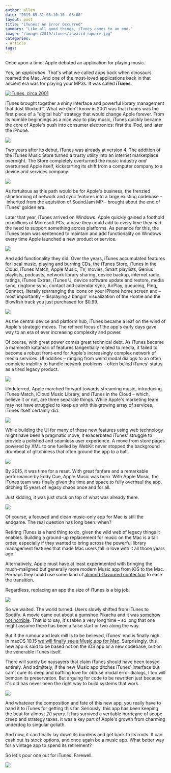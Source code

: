```yaml
---
author: allen
date: "2019-05-31 08:10:10 -08:00"
layout: post
title: "iTunes: An Error Occurred"
summary: "Like all good things, iTunes comes to an end."
image: "/images/2019/itunes/invalid-square.jpg"
categories:
- Article
tags:
---
```


<style>
	.container #content img {
		clear:both;
		border-radius: 7px;
	}
</style>

Once upon a time, Apple debuted an application for playing music.

Yes, an *application*. That's what we called apps back when dinosaurs roamed the Mac. And one of the most-loved applications back in that ancient era was for playing your MP3s. It was called **iTunes**.

<a href="/images/2019/itunes/og-itunes.png"><img src="/images/2019/itunes/og-itunes.png" alt="iTunes, circa 2001"></a>

iTunes brought together a shiny interface and powerful library management that Just Worked™. What we didn't know in 2001 was that iTunes was the first piece of a "digital hub" strategy that would change Apple forever. From its humble beginnings as a nice way to play music, iTunes quickly became the core of Apple's push into consumer electronics: first the iPod, and later the iPhone.

<a href="/images/2019/itunes/old-restore.png"><img src="/images/2019/itunes/old-restore.png"></a>


Two years after its debut, iTunes was already at version 4. The addition of the iTunes Music Store turned a trusty utility into an internet marketplace overnight. The  Store completely overturned the music industry *and* overturned Apple itself, kickstarting its shift from a computer company to a device and services company.

<a href="/images/2019/itunes/hamilton-error.png"><img src="/images/2019/itunes/hamilton-error.png"></a>

As fortuitous as this path would be for Apple's business, the frenzied shoehorning of network and sync features into a large existing codebase – inherited from the aquisition of SoundJam MP – brought about the end of iTunes' golden era.

Later that year, iTunes arrived on Windows. Apple quickly gained a foothold on millions of Microsoft PCs; a base they could add to every time they had the need to support something across platforms. As penance for this, the iTunes team was sentenced to maintain and add functionality on Windows every time Apple launched a new product or service.

<a href="/images/2019/itunes/windows-working.png"><img src="/images/2019/itunes/windows-working.png"></a>

And add functionality they did. Over the years, iTunes accumulated features for local music, playing and burning CDs, the iTunes Store, iTunes in the Cloud, iTunes Match, Apple Music, TV, movies, Smart playlists, Genius playlists, podcasts, network library sharing, device backup, internet radio, ratings, iTunes Extras, iTunes U, device software update and restore, media sync, ringtone sync, contact and calendar sync, AirPlay, queueing, Ping, Connect, literally rearranging the icons on your iPhone home screen and – most importantly – displaying a bangin' visualization of the Hootie and the Blowfish track you just purchased for $0.99.

<a href="/images/2019/itunes/could-not-purchase.png"><img src="/images/2019/itunes/could-not-purchase.png"></a>

As the central device and platform hub, iTunes became a leaf on the wind of Apple's strategic moves. The refined focus of the app's early days gave way to an era of ever increasing complexity and power.

Of course, with great power comes great technical debt. As iTunes became a mammoth katamari of features tangentially related to media, it failed to become a robust front-end for Apple's increasingly complex network of media services. UI oddities – ranging from weird modal dialogs to an often complete inability to handle network problems – often belied iTunes' status as a tired legacy product.

<a href="/images/2019/itunes/dialog-pile.png"><img src="/images/2019/itunes/dialog-pile.png"></a>

Undeterred, Apple marched forward towards streaming music, introducing iTunes Match, iCloud Music Library, and iTunes in the Cloud – which, believe it or not, are three separate things. While Apple's marketing team may not have struggled to keep up with this growing array of services, iTunes itself certainly did. 

<a href="/images/2019/itunes/because-an-error.png"><img src="/images/2019/itunes/because-an-error.png"></a>

While building the UI for many of these new features using web technology might have been a pragmatic move, it exacerbated iTunes' struggle to provide a polished and seamless user experience. A move from store pages powered by XML to one fuelled by WebKit never stopped the background drumbeat of glitchiness that often ground the app to a halt.

<a href="/images/2019/itunes/500-zero-size.png"><img src="/images/2019/itunes/500-zero-size.png"></a>

By 2015, it was time for a reset. With great fanfare and a remarkable performance by Eddy Cue, Apple Music was born. With Apple Music, the iTunes team was finally given the time and space to fully overhaul the app, ditching 15 years of legacy chaos once and for all.

Just kidding, it was just stuck on top of what was already there.

<a href="/images/2019/itunes/apple-music-an-error.png"><img src="/images/2019/itunes/apple-music-an-error.png"></a>

Of course, a focused and clean music-only app for Mac is still the endgame. The real question has long been: when?

Retiring iTunes is a hard thing to do, given the wild web of legacy things it enables. Building a ground-up replacement for music on the Mac is a tall order, especially if they wanted to bring across the powerful library management features that made Mac users fall in love with it all those years ago.

Alternatively, Apple must have at least experimented with bringing the much-maligned but generally more modern Music app from iOS to the Mac. Perhaps they could use some kind of [almond-flavoured confection](https://daringfireball.net/linked/2019/02/20/gurman-wwdc-2019) to ease the transition.

Regardless, replacing an app the size of iTunes is a big job.

<a href="/images/2019/itunes/500-way-too-long.png"><img src="/images/2019/itunes/500-way-too-long.png"></a>

So we waited. The world turned. Users slowly shifted from iTunes to Spotify. A movie came out about a gumshoe Pikachu and it was [somehow not horrible](https://www.rottentomatoes.com/m/pokemon_detective_pikachu). That is to say, it's taken a very long time – so long that one might assume there has been a false start or two along the way.

But if the rumour and leak mill is to be believed, iTunes' end is finally nigh. In macOS 10.15 [we will finally see a Music.app for Mac](https://9to5mac.com/2019/05/29/macos-10-15-music-tv-app-screenshots/). Surprisingly, this new app is said to be based not on the iOS app or a new codebase, but on the venerable iTunes itself.

There will surely be naysayers that claim iTunes should have been tossed entirely. And admittely, if the new Music app ditches iTunes' interface but can't cure its deep and baffling love for obtuse modal error dialogs, I too will bemoan its preservation. But arguing for code to be rewritten just because it's old has never been the right way to build systems that work.

<a href="/images/2019/itunes/invalid.png"><img src="/images/2019/itunes/invalid.png"></a>

And whatever the composition and fate of this new app, you really have to hand it to iTunes for getting this far. Seriously, this app has been keeping the beat for almost _20 years_. It has survived a veritable hurricane of scope creep and strategy taxes. It was a key part of Apple's growth from charming underdog to singular goliath.

And now, it can finally lay down its burdens and get back to its roots. It can cash out its stock options, and once again be a music app. What better way for a vintage app to spend its retirement?

So let's pour one out for iTunes. Farewell.

<a href="/images/2019/itunes/itunes-not-open-anymore.png"><img src="/images/2019/itunes/itunes-not-open-anymore.png"></a>



